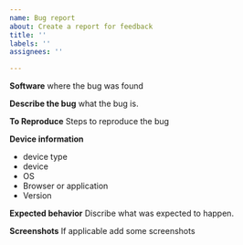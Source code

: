 ```yaml
---
name: Bug report
about: Create a report for feedback
title: ''
labels: ''
assignees: ''

---
```


**Software**
where the bug was found 


**Describe the bug**
what the bug is.


**To Reproduce**
Steps to reproduce the bug


**Device information**
 - device type
 - device
 - OS
 - Browser or application
 - Version 


**Expected behavior**
   Discribe what was expected to happen.

**Screenshots**
If applicable add some screenshots
